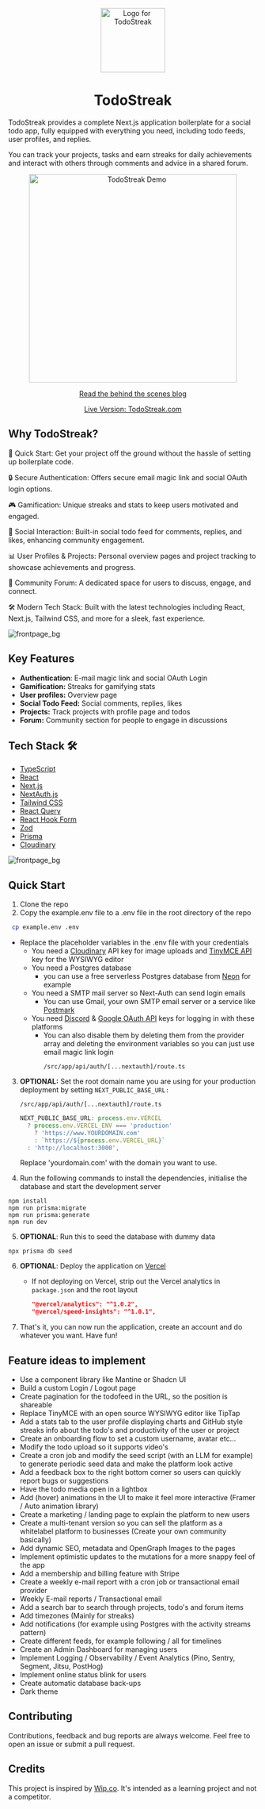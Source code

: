 <p align="center">
  <picture>
  <img src="https://github.com/pieterbb/BuildStreak/assets/11728875/b7560a7c-2e7a-4e9a-bc68-c52cefdfb9e4" width="130" alt="Logo for TodoStreak">
</picture>
</p>

<h1 align="center">
  TodoStreak
</h1>

<p>
TodoStreak provides a complete Next.js application boilerplate for a social todo app, fully equipped with everything you need, including todo feeds, user profiles, and replies.

You can track your projects, tasks and earn streaks for daily achievements and interact with others through comments and advice in a shared forum.
</p>

<a href="https://www.todostreak.com/" target="_blank">
  <p align="center">
    <img src="https://github.com/pieterbb/BuildStreak/assets/11728875/d67dd7f6-e9cb-4dfb-bb90-d858fbf8ff5a" alt="TodoStreak Demo" width="420" />
  </p>
</a>

<a href="https://www.pieterboerboom.nl/todostreak/" target="_blank">
  <p align="center">Read the behind the scenes blog</p>
</a>

<a href="https://todostreak.com/" target="_blank">
  <p align="center">Live Version: TodoStreak.com</p>
</a>

## Why TodoStreak?
🚀 Quick Start: Get your project off the ground without the hassle of setting up boilerplate code.

🔒 Secure Authentication: Offers secure email magic link and social OAuth login options.

🎮 Gamification: Unique streaks and stats to keep users motivated and engaged.

🔄 Social Interaction: Built-in social todo feed for comments, replies, and likes, enhancing community engagement.

📊 User Profiles & Projects: Personal overview pages and project tracking to showcase achievements and progress.

💬 Community Forum: A dedicated space for users to discuss, engage, and connect.

🛠️ Modern Tech Stack: Built with the latest technologies including React, Next.js, Tailwind CSS, and more for a sleek, fast experience.

![frontpage_bg](https://github.com/pieterbb/BuildStreak/assets/11728875/101ffdcf-c16e-481b-a0bb-79b35b8ad068)


## Key Features
- **Authentication**: E-mail magic link and social OAuth Login
- **Gamification:** Streaks for gamifying stats
- **User profiles:** Overview page
- **Social Todo Feed:** Social comments, replies, likes
- **Projects:** Track projects with profile page and todos
- **Forum:** Community section for people to engage in discussions

## Tech Stack 🛠️

- [TypeScript](https://www.typescriptlang.org/)
- [React](https://react.dev/)
- [Next.js](https://nextjs.org/)
- [NextAuth.js](https://next-auth.js.org/)
- [Tailwind CSS](https://tailwindcss.com/)
- [React Query](https://tanstack.com/query/latest/docs/react/overview)
- [React Hook Form](https://react-hook-form.com/)
- [Zod](https://zod.dev/)
- [Prisma](https://www.prisma.io/)
- [Cloudinary](https://cloudinary.com/)

![frontpage_bg](https://github.com/pieterbb/BuildStreak/assets/11728875/8fa831e8-a3ba-4318-94ec-272b163faab7)


## Quick Start

1. Clone the repo
2. Copy the example.env file to a .env file in the root directory of the repo
```bash
 cp example.env .env
```
- Replace the placeholder variables in the .env file with your credentials
	- You need a [Cloudinary](https://cloudinary.com/) API key for image uploads and [TinyMCE API](https://www.tiny.cloud/) key for the WYSIWYG editor 
	- You need a Postgres database
		- you can use a free serverless Postgres database from [Neon](https://neon.tech/) for example
	- You need a SMTP mail server so Next-Auth can send login emails
		- You can use Gmail, your own SMTP email server or a service like [Postmark](https://postmarkapp.com/smtp-service)
	- You need [Discord](https://discord.com/developers/applications) & [Google OAuth API](https://support.google.com/cloud/answer/6158849?hl=en) keys for logging in with these platforms
		- You can also disable them by deleting them from the provider array and deleting the environment variables so you can just use email magic link login
			```
			/src/app/api/auth/[...nextauth]/route.ts
			```

3. **OPTIONAL:** Set the root domain name you are using for your production deployment by setting `NEXT_PUBLIC_BASE_URL:`
	```
	/src/app/api/auth/[...nextauth]/route.ts
	```

	```Javascript
	NEXT_PUBLIC_BASE_URL: process.env.VERCEL
	  ? process.env.VERCEL_ENV === 'production'
		? 'https://www.YOURDOMAIN.com'
		: `https://${process.env.VERCEL_URL}`
	  : 'http://localhost:3000',
	```
 	Replace 'yourdomain.com' with the domain you want to use.

4. Run the following commands to install the dependencies, initialise the database and start the development server
```shell
npm install
npm run prisma:migrate
npm run prisma:generate
npm run dev
```

5. **OPTIONAL**: Run this to seed the database with dummy data
```shell
npx prisma db seed
```

6. **OPTIONAL**: Deploy the application on [Vercel](https://vercel.com/)
   - If not deploying on Vercel, strip out the Vercel analytics in `package.json` and the root layout
     ```json
     "@vercel/analytics": "^1.0.2",
     "@vercel/speed-insights": "^1.0.1",
     ```

8. That's it, you can now run the application, create an account and do whatever you want. Have fun!

## Feature ideas to implement
- Use a component library like Mantine or Shadcn UI
- Build a custom Login / Logout page
- Create pagination for the todofeed in the URL, so the position is shareable
- Replace TinyMCE with an open source WYSIWYG editor like TipTap
- Add a stats tab to the user profile displaying charts and GitHub style streaks info about the todo's and productivity of the user or project
- Create an onboarding flow to set a custom username, avatar etc...
- Modify the todo upload so it supports video's
- Create a cron job and modify the seed script (with an LLM for example) to generate periodic seed data and make the platform look active
- Add a feedback box to the right bottom corner so users can quickly report bugs or suggestions
- Have the todo media open in a lightbox
- Add (hover) animations in the UI to make it feel more interactive (Framer / Auto animation library)
- Create a marketing / landing page to explain the platform to new users
-  Create a multi-tenant version so you can sell the platform as a whitelabel platform to businesses (Create your own community basically)
- Add dynamic SEO, metadata and OpenGraph Images to the pages
- Implement optimistic updates to the mutations for a more snappy feel of the app
- Add a membership and billing feature with Stripe
- Create a weekly e-mail report with a cron job or transactional email provider
- Weekly E-mail reports / Transactional email
- Add a search bar to search through projects, todo's and forum items
- Add timezones (Mainly for streaks)
- Add notifications (for example using Postgres with the activity streams pattern)
- Create different feeds, for example following / all for timelines
- Create an Admin Dashboard for managing users
- Implement Logging / Observability / Event Analytics (Pino, Sentry, Segment, Jitsu, PostHog)
- Implement online status blink for users
- Create automatic database back-ups
- Dark theme

## Contributing
Contributions, feedback and bug reports are always welcome. Feel free to open an issue or submit a pull request.

## Credits
This project is inspired by [Wip.co](https://wip.co/). It's intended as a learning project and not a competitor.
